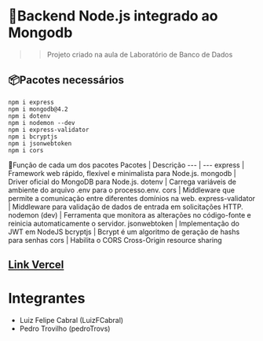 # 🚀Backend Node.js integrado ao Mongodb
>> Projeto criado na aula de Laboratório de Banco de Dados

## 📦Pacotes necessários
```
npm i express
npm i mongodb@4.2
npm i dotenv
npm i nodemon --dev
npm i express-validator
npm i bcryptjs
npm i jsonwebtoken
npm i cors
```

📝Função de cada um dos pacotes
Pacotes | Descrição
--- | ---
express	| Framework web rápido, flexível e minimalista para Node.js.
mongodb	| Driver oficial do MongoDB para Node.js.
dotenv	| Carrega variáveis ​​de ambiente do arquivo .env para o processo.env.
cors	| Middleware que permite a comunicação entre diferentes domínios na web.
express-validator	| Middleware para validação de dados de entrada em solicitações HTTP.
nodemon (dev)	| Ferramenta que monitora as alterações no código-fonte e reinicia automaticamente o servidor.
jsonwebtoken	| Implementação do JWT em NodeJS
bcryptjs	| Bcrypt é um algoritmo de geração de hashs para senhas
cors |	Habilita o CORS Cross-Origin resource sharing

## [Link Vercel](https://backend-mongo-db-rest-api.vercel.app)

# Integrantes
 - Luiz Felipe Cabral (LuizFCabral)
 - Pedro Trovilho (pedroTrovs)
